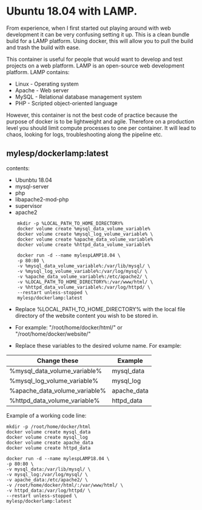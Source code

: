 # Ubuntu 18.04 with LAMP.

From experience, when I first started out playing around with web development it can be very confusing setting it up. This is a clean bundle build for a LAMP platform. Using docker, this will allow you to pull the build and trash the build with ease.

This container is useful for people that would want to develop and test projects on a web platform. LAMP is an open-source web development platform. LAMP contains: 
* Linux - Operating system 
* Apache - Web server
* MySQL - Relational database management system 
* PHP - Scripted object-oriented language

However, this container is not the best code of practice because the purpose of docker is to be lightweight and agile. Therefore on a production level you should limit compute processes to one per container. It will lead to chaos, looking for logs, troubleshooting along the pipeline etc.  

## mylesp/dockerlamp:latest
contents: 
  * Ubunbtu 18.04
  * mysql-server
  * php
  * libapache2-mod-php
  * supervisor
  * apache2
```
    mkdir -p %LOCAL_PATH_TO_HOME_DIRECTORY% 
    docker volume create %mysql_data_volume_variable% 
    docker volume create %mysql_log_volume_variable% \ 
    docker volume create %apache_data_volume_variable% 
    docker volume create %httpd_data_volume_variable% 
    
    docker run -d --name mylespLAMP18.04 \
    -p 80:80 \
    -v %mysql_data_volume_variable%:/var/lib/mysql/ \
    -v %mysql_log_volume_variable%:/var/log/mysql/ \
    -v %apache_data_volume_variable%:/etc/apache2/ \
    -v %LOCAL_PATH_TO_HOME_DIRECTORY%:/var/www/html/ \
    -v %httpd_data_volume_variable%:/var/log/httpd/ \
    --restart unless-stopped \
    mylesp/dockerlamp:latest
```

* Replace %LOCAL_PATH_TO_HOME_DIRECTORY% with the local file directory of the website content you wish to be stored in.
* For example: "/root/home/docker/html/" or "/root/home/docker/website/"


* Replace these variables to the desired volume name. For example: 

|        Change these         |     Example
|-----------------------------|---------------
|%mysql_data_volume_variable% | mysql_data 
|%mysql_log_volume_variable%  | mysql_log
|%apache_data_volume_variable%| apache_data
|%httpd_data_volume_variable% | httpd_data

Example of a working code line:
```
mkdir -p /root/home/docker/html
docker volume create mysql_data 
docker volume create mysql_log
docker volume create apache_data
docker volume create httpd_data

docker run -d --name mylespLAMP18.04 \
-p 80:80 \
-v mysql_data:/var/lib/mysql/ \
-v mysql_log:/var/log/mysql/ \
-v apache_data:/etc/apache2/ \
-v /root/home/docker/html/:/var/www/html/ \
-v httpd_data:/var/log/httpd/ \
--restart unless-stopped \
mylesp/dockerlamp:latest
```
